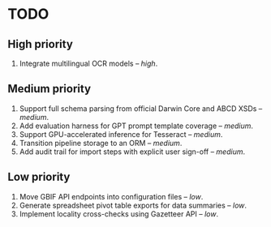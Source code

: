 # TODO

## High priority

1. Integrate multilingual OCR models – _high_.

## Medium priority

1. Support full schema parsing from official Darwin Core and ABCD XSDs – _medium_.
2. Add evaluation harness for GPT prompt template coverage – _medium_.
3. Support GPU-accelerated inference for Tesseract – _medium_.
4. Transition pipeline storage to an ORM – _medium_.
5. Add audit trail for import steps with explicit user sign-off – _medium_.

## Low priority

1. Move GBIF API endpoints into configuration files – _low_.
2. Generate spreadsheet pivot table exports for data summaries – _low_.
3. Implement locality cross-checks using Gazetteer API – _low_.

